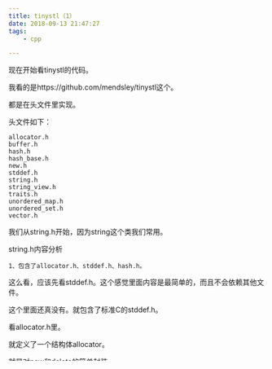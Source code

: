 ```yaml
---
title: tinystl（1）
date: 2018-09-13 21:47:27
tags:
	- cpp

---
```




现在开始看tinystl的代码。

我看的是https://github.com/mendsley/tinystl这个。

都是在头文件里实现。

头文件如下：

```
allocator.h
buffer.h
hash.h
hash_base.h
new.h
stddef.h
string.h
string_view.h
traits.h
unordered_map.h
unordered_set.h
vector.h
```

我们从string.h开始，因为string这个类我们常用。

string.h内容分析

```
1、包含了allocator.h、stddef.h、hash.h。
```

这么看，应该先看stddef.h。这个感觉里面内容是最简单的，而且不会依赖其他文件。

这个里面还真没有。就包含了标准C的stddef.h。

看allocator.h里。

就定义了一个结构体allocator。

就是对new和delete的简单封装。

```
struct allocator {
	static void *static_allocator(size_t bytes) {
		return operator new(byts);
	}
	static void *static_deallocator(void *ptr, size_t bytes) {
		operator delete(ptr);
	}
};
```

我们再看hash.h内容。也不多。

定义了一个静态的inline函数hash_string。和一个模板hash。

```
static inline size_t hash_string(const char *str, size_t len)
{
	size_t hash = 0;
	typedef const char *pointer;
	for(pointer it=str, end=str+len; it != end; it++) {
		hash = *it + (hash << 6) + (hash << 16) - hash;
	}
	return hash;
}

template<typename T>
inline size_t hash(const T& value)
{
	const size_t asint = (size_t) value;
	return hash_string((const char *)&asint, sizeof(asint));
}
```

string.h里包含的3个头文件都看完了，我们继续回到string.h看。

看完了。

再看vector.h。

这个里面用到了buffer_init函数。这个是在buffer.h里。

我们就先看看buffer.h 。

这个里面定义了一个结构体struct buffer。

我们现在看test目录下的测试代码。

文件有：

```
hash_base.cpp
main.cpp
string.cpp
string_resize.cpp
...
```

从main.cpp开始看。

这里用到了UnitTest++的东西。

看github上的帮助信息。需要用premake来生成vs工程。

```
D:\work\cpp\tinystl-master
λ .\premake5 vs2017
Building configurations...
Running action 'vs2017'...
Generated .build/projects/tinystl.sln...
Generated .build/projects/UnitTest++.vcxproj...
Generated .build/projects/test_tinystl.vcxproj...
Done (86ms).
```

但是打不开。这个不继续看了。

再看这个。

https://github.com/whq703/tinySTL



